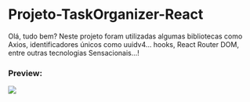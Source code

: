 <h1>Projeto-TaskOrganizer-React</h1>

Olá, tudo bem? Neste projeto foram utilizadas algumas bibliotecas como Axios, identificadores únicos como uuidv4... hooks, React Router DOM, entre outras tecnologias Sensacionais...!

<h3>Preview:</h3>
<img src="gif-preview.gif">